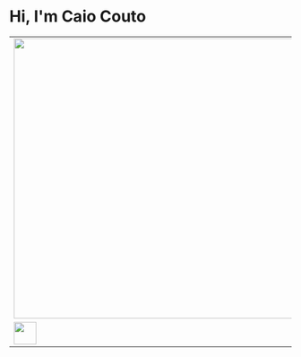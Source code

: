 <html>
  <h1>Hi, I'm Caio Couto</h1>

<table>
  <tbody>
    <tr><td>
      <a href="https://github.com/th3worst4?tab=repositories" target="_blank">
      <img width="500px" src="https://github-readme-stats.vercel.app/api/top-langs/?username=th3worst4&layout=compact&langs_couns=9&theme=dark"></a>
    </td></tr>
    <tr><td>
       <a href="https://www.linkedin.com/in/caio-silva-couto-98690221a/" target="_blank">
        <img class=".social-media" height="40em" src="https://img.shields.io/badge/LinkedIn-0077B5?style=for-the-badge&logo=linkedin&logoColor=white"></a>
    </td></tr>
  </tbody>
</table>
</html>
